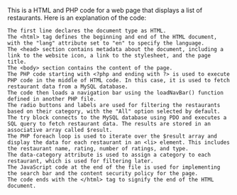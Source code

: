 This is a HTML and PHP code for a web page that displays a list of restaurants. Here is an explanation of the code:

    The first line declares the document type as HTML.
    The <html> tag defines the beginning and end of the HTML document, with the "lang" attribute set to "en" to specify the language.
    The <head> section contains metadata about the document, including a link to the website icon, a link to the stylesheet, and the page title.
    The <body> section contains the content of the page.
    The PHP code starting with <?php and ending with ?> is used to execute PHP code in the middle of HTML code. In this case, it is used to fetch restaurant data from a MySQL database.
    The code then loads a navigation bar using the loadNavBar() function defined in another PHP file.
    The radio buttons and labels are used for filtering the restaurants based on their category, with the "All" option selected by default.
    The try block connects to the MySQL database using PDO and executes a SQL query to fetch restaurant data. The results are stored in an associative array called $result.
    The PHP foreach loop is used to iterate over the $result array and display the data for each restaurant in an <li> element. This includes the restaurant name, rating, number of ratings, and type.
    The data-category attribute is used to assign a category to each restaurant, which is used for filtering later.
    The JavaScript code at the end of the file is used for implementing the search bar and the content security policy for the page.
    The code ends with the </html> tag to signify the end of the HTML document.